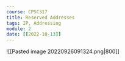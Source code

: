 ```yaml
---
course: CPSC317
title: Reserved Addresses
tags: IP, Addressing
module: 2
date: [[2022-10-13]]
---
```



![[Pasted image 20220926091324.png|800]]